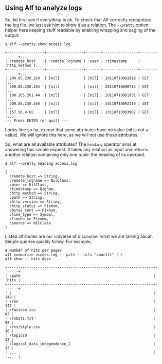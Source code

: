 ## Using Alf to analyze logs

So, let first see if everything is ok. To check that Alf correctly recognizes the log file, we just ask him to show it as a relation. The `--pretty` option helper here keeping stuff readable by enabling wrapping and paging of the output:

<pre><code class="terminal">$ alf --pretty show access.log

+-----------------+-----------------+-------+----------------+--------------+...
| :remote_host    | :remote_logname | :user | :timestamp     | :http_method |...
+-----------------+-----------------+-------+----------------+--------------+...
| 209.85.238.168  | [nil]           | [nil] | 20110710082919 | GET          |...
| 209.85.238.184  | [nil]           | [nil] | 20110710090716 | GET          |...
| 188.165.201.44  | [nil]           | [nil] | 20110710091931 | GET          |...
| 209.85.238.168  | [nil]           | [nil] | 20110710092310 | GET          |...
| 157.56.4.68     | [nil]           | [nil] | 20110710093902 | GET          |...
--- Press ENTER (or quit) ---
</code></pre>

Looks fine so far, except that some attributes have no value (nil is not a value). We will ignore this here, as we will not use those attributes. 

So, what are all available attributes? The `heading` operator aims at answering this simple request. It takes any relation as input and returns another relation containing only one tuple: the heading of its operand. 

<pre><code class="terminal">$ alf --pretty heading access.log

{
  :remote_host => String,
  :remote_logname => NilClass,
  :user => NilClass,
  :timestamp => Bignum,
  :http_method => String,
  :path => String,
  :http_version => String,
  :http_status => Fixnum,
  :bytes_sent => Fixnum,
  :line_type => Symbol,
  :lineno => Fixnum,
  :source => NilClass
}
</code></pre>

Listed attributes are our universe of discourse, what we are talking about. Simple queries quickly follow. For example, 

<pre><code class="terminal"># Number of hits per page?
alf summarize access.log -- path -- hits "count()" | \
alf show -- hits desc

+-------------------------------------------------------------------+-------+
| :path                                                             | :hits |
+-------------------------------------------------------------------+-------+
| /                                                                 |   148 |
| /rss                                                              |   142 |
| /favicon.ico                                                      |    63 |
| /robots.txt                                                       |    58 |
| /css/style.css                                                    |    36 |
| /topics0                                                          |    33 |
| /logical_data_independence_2                                      |    33 |
| ...                                                               | ...   |
</code></pre>
